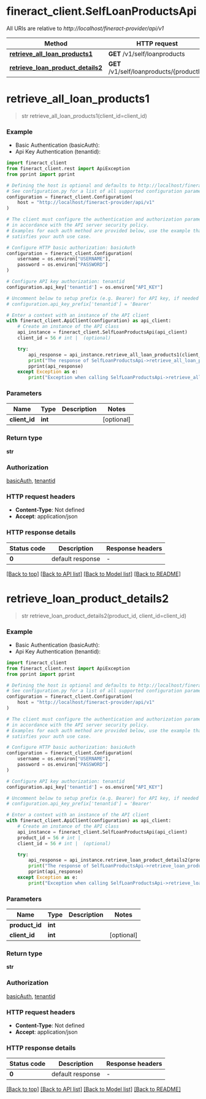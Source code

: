 # fineract_client.SelfLoanProductsApi

All URIs are relative to *http://localhost/fineract-provider/api/v1*

Method | HTTP request | Description
------------- | ------------- | -------------
[**retrieve_all_loan_products1**](SelfLoanProductsApi.md#retrieve_all_loan_products1) | **GET** /v1/self/loanproducts | 
[**retrieve_loan_product_details2**](SelfLoanProductsApi.md#retrieve_loan_product_details2) | **GET** /v1/self/loanproducts/{productId} | 


# **retrieve_all_loan_products1**
> str retrieve_all_loan_products1(client_id=client_id)

### Example

* Basic Authentication (basicAuth):
* Api Key Authentication (tenantid):

```python
import fineract_client
from fineract_client.rest import ApiException
from pprint import pprint

# Defining the host is optional and defaults to http://localhost/fineract-provider/api/v1
# See configuration.py for a list of all supported configuration parameters.
configuration = fineract_client.Configuration(
    host = "http://localhost/fineract-provider/api/v1"
)

# The client must configure the authentication and authorization parameters
# in accordance with the API server security policy.
# Examples for each auth method are provided below, use the example that
# satisfies your auth use case.

# Configure HTTP basic authorization: basicAuth
configuration = fineract_client.Configuration(
    username = os.environ["USERNAME"],
    password = os.environ["PASSWORD"]
)

# Configure API key authorization: tenantid
configuration.api_key['tenantid'] = os.environ["API_KEY"]

# Uncomment below to setup prefix (e.g. Bearer) for API key, if needed
# configuration.api_key_prefix['tenantid'] = 'Bearer'

# Enter a context with an instance of the API client
with fineract_client.ApiClient(configuration) as api_client:
    # Create an instance of the API class
    api_instance = fineract_client.SelfLoanProductsApi(api_client)
    client_id = 56 # int |  (optional)

    try:
        api_response = api_instance.retrieve_all_loan_products1(client_id=client_id)
        print("The response of SelfLoanProductsApi->retrieve_all_loan_products1:\n")
        pprint(api_response)
    except Exception as e:
        print("Exception when calling SelfLoanProductsApi->retrieve_all_loan_products1: %s\n" % e)
```



### Parameters


Name | Type | Description  | Notes
------------- | ------------- | ------------- | -------------
 **client_id** | **int**|  | [optional] 

### Return type

**str**

### Authorization

[basicAuth](../README.md#basicAuth), [tenantid](../README.md#tenantid)

### HTTP request headers

 - **Content-Type**: Not defined
 - **Accept**: application/json

### HTTP response details

| Status code | Description | Response headers |
|-------------|-------------|------------------|
**0** | default response |  -  |

[[Back to top]](#) [[Back to API list]](../README.md#documentation-for-api-endpoints) [[Back to Model list]](../README.md#documentation-for-models) [[Back to README]](../README.md)

# **retrieve_loan_product_details2**
> str retrieve_loan_product_details2(product_id, client_id=client_id)

### Example

* Basic Authentication (basicAuth):
* Api Key Authentication (tenantid):

```python
import fineract_client
from fineract_client.rest import ApiException
from pprint import pprint

# Defining the host is optional and defaults to http://localhost/fineract-provider/api/v1
# See configuration.py for a list of all supported configuration parameters.
configuration = fineract_client.Configuration(
    host = "http://localhost/fineract-provider/api/v1"
)

# The client must configure the authentication and authorization parameters
# in accordance with the API server security policy.
# Examples for each auth method are provided below, use the example that
# satisfies your auth use case.

# Configure HTTP basic authorization: basicAuth
configuration = fineract_client.Configuration(
    username = os.environ["USERNAME"],
    password = os.environ["PASSWORD"]
)

# Configure API key authorization: tenantid
configuration.api_key['tenantid'] = os.environ["API_KEY"]

# Uncomment below to setup prefix (e.g. Bearer) for API key, if needed
# configuration.api_key_prefix['tenantid'] = 'Bearer'

# Enter a context with an instance of the API client
with fineract_client.ApiClient(configuration) as api_client:
    # Create an instance of the API class
    api_instance = fineract_client.SelfLoanProductsApi(api_client)
    product_id = 56 # int | 
    client_id = 56 # int |  (optional)

    try:
        api_response = api_instance.retrieve_loan_product_details2(product_id, client_id=client_id)
        print("The response of SelfLoanProductsApi->retrieve_loan_product_details2:\n")
        pprint(api_response)
    except Exception as e:
        print("Exception when calling SelfLoanProductsApi->retrieve_loan_product_details2: %s\n" % e)
```



### Parameters


Name | Type | Description  | Notes
------------- | ------------- | ------------- | -------------
 **product_id** | **int**|  | 
 **client_id** | **int**|  | [optional] 

### Return type

**str**

### Authorization

[basicAuth](../README.md#basicAuth), [tenantid](../README.md#tenantid)

### HTTP request headers

 - **Content-Type**: Not defined
 - **Accept**: application/json

### HTTP response details

| Status code | Description | Response headers |
|-------------|-------------|------------------|
**0** | default response |  -  |

[[Back to top]](#) [[Back to API list]](../README.md#documentation-for-api-endpoints) [[Back to Model list]](../README.md#documentation-for-models) [[Back to README]](../README.md)

